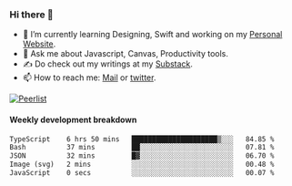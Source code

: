 ### Hi there 👋

- 🌱 I’m currently learning Designing, Swift and working on my [Personal Website](https://kvaishak.com/).
- 💬 Ask me about Javascript, Canvas,  Productivity tools. 
- :writing_hand: Do check out my writings at my [Substack](https://kvaishak.substack.com/).
- 📫 How to reach me: [Mail](mailto:vaishak.kaippanchery@gmail.com) or [twitter](https://twitter.com/kvaishack).

[![Peerlist](https://github-readme-badge.peerlist.io/api/vaishak)](https://peerlist.io/vaishak)

#### Weekly development breakdown

<!--START_SECTION:waka-->

```txt
TypeScript    6 hrs 50 mins   █████████████████████▒░░░   84.85 %
Bash          37 mins         ██░░░░░░░░░░░░░░░░░░░░░░░   07.81 %
JSON          32 mins         █▓░░░░░░░░░░░░░░░░░░░░░░░   06.70 %
Image (svg)   2 mins          ░░░░░░░░░░░░░░░░░░░░░░░░░   00.48 %
JavaScript    0 secs          ░░░░░░░░░░░░░░░░░░░░░░░░░   00.07 %
```

<!--END_SECTION:waka-->
